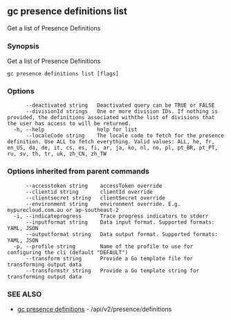 ## gc presence definitions list

Get a list of Presence Definitions

### Synopsis

Get a list of Presence Definitions

```
gc presence definitions list [flags]
```

### Options

```
      --deactivated string   Deactivated query can be TRUE or FALSE
      --divisionId strings   One or more division IDs. If nothing is provided, the definitions associated withthe list of divisions that the user has access to will be returned.
  -h, --help                 help for list
      --localeCode string    The locale code to fetch for the presence definition. Use ALL to fetch everything. Valid values: ALL, he, fr, en_US, da, de, it, cs, es, fi, ar, ja, ko, nl, no, pl, pt_BR, pt_PT, ru, sv, th, tr, uk, zh_CN, zh_TW
```

### Options inherited from parent commands

```
      --accesstoken string    accessToken override
      --clientid string       clientId override
      --clientsecret string   clientSecret override
      --environment string    environment override. E.g. mypurecloud.com.au or ap-southeast-2
  -i, --indicateprogress      Trace progress indicators to stderr
      --inputformat string    Data input format. Supported formats: YAML, JSON
      --outputformat string   Data output format. Supported formats: YAML, JSON
  -p, --profile string        Name of the profile to use for configuring the cli (default "DEFAULT")
      --transform string      Provide a Go template file for transforming output data
      --transformstr string   Provide a Go template string for transforming output data
```

### SEE ALSO

* [gc presence definitions](gc_presence_definitions.html)	 - /api/v2/presence/definitions


